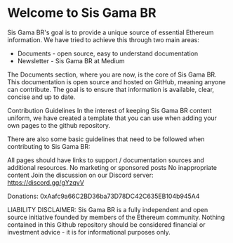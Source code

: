 # Welcome to Sis Gama BR

Sis Gama BR's goal is to provide a unique source of essential Ethereum information. We have tried to achieve this through two main areas:

- Documents - open source, easy to understand documentation
- Newsletter - Sis Gama BR at Medium

The Documents section, where you are now, is the core of Sis Gama BR. This documentation is open source and hosted on GitHub, meaning anyone can contribute. The goal is to ensure that information is available, clear, concise and up to date.

Contribution Guidelines
In the interest of keeping Sis Gama BR content uniform, we have created a template that you can use when adding your own pages to the github repository.

There are also some basic guidelines that need to be followed when contributing to Sis Gama BR:

All pages should have links to support / documentation sources and additional resources.
No marketing or sponsored posts
No inappropriate content
Join the discussion on our Discord server: https://discord.gg/gYzqvV

Donations: 0xAafc9a66C2BD36ba73D78DC42C635EB104b945A4

LIABILITY DISCLAIMER: Sis Gama BR is a fully independent and open source initiative founded by members of the Ethereum community. Nothing contained in this Github repository should be considered financial or investment advice - it is for informational purposes only.
